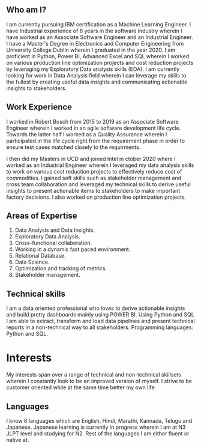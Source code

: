 ## Who am I?
I am currently pursuing IBM certification as a Machine Learning Engineer.
I have Industrial experience of 8 years in the software industry wherein I have worked as an Associate Software Engineer and an Industrial Engineer. I have a Master's Degree in Electronics and Computer Engineering from University College Dublin wherein I graduated in the year 2020. I am proficient in Python, Power BI, Advanced Excel and SQL wherein I worked on various production line optimization projects and cost reduction projects by leveraging my Exploratory Data analysis skills (EDA). I am currently looking for work in Data Analysis field wherein I can leverage my skills to the fullest by creating useful data insights and communicating actionable insights to stakeholders.

## Work Experience

I worked in Robert Bosch from 2015 to 2019 as an Associate Software Engineer wherein I worked in an agile software development life cycle. Towards the latter half I worked as a Quality Assurance wherein I participated in the life cycle right from the requirement phase in order to ensure test cases matched closely to the requirments.

I then did my Masters in UCD and joined Intel in ctober 2020 where I worked as an Industrial Engineer wherein I leveraged my data analysis skills to work on various cost reduction projects to effectively reduce cost of commodities. I gained soft skills such as stakeholder management and cross team collaboration and leveraged my technical skills to derive useful insights to present actionable items to stakeholders to make important factory decisions. I also worked on production line optimization projects.

## Areas of Expertise
1. Data Analysis and Data Insights.
2. Exploratory Data Analysis.
3. Cross-functional collaboration.
4. Working in a dynamic fast paced environment.
5. Relational Database.
6. Data Science.
7. Optimization and tracking of metrics.
8. Stakeholder management.


## Technical skills
I am a data oriented professional who loves to derive actionable insights and build pretty dashboards mainly using POWER BI. Using Python and SQL I am able to extract, transform and load data pipelines and present technical reports in a non-technical way to all stakeholders.
Programming languages: Python and SQL.

# Interests

My interests span over a range of technical and non-technical skillsets wherein I constantly look to be an improved version of myself. I strive to be customer oriented while at the same time better my own life.

## Languages

I know 6 languages which are English, Hindi, Marathi, Kannada, Telugu and Japanese. Japanese learning is currently in progress wherein I am at N3 JLPT level and studying for N2. 
Rest of the languages I am either fluent or native at.
